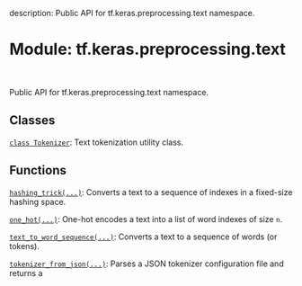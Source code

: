 description: Public API for tf.keras.preprocessing.text namespace.

<div itemscope itemtype="http://developers.google.com/ReferenceObject">
<meta itemprop="name" content="tf.keras.preprocessing.text" />
<meta itemprop="path" content="Stable" />
</div>

# Module: tf.keras.preprocessing.text

<!-- Insert buttons and diff -->

<table class="tfo-notebook-buttons tfo-api nocontent" align="left">

</table>



Public API for tf.keras.preprocessing.text namespace.



## Classes

[`class Tokenizer`](../../../tf/keras/preprocessing/text/Tokenizer.md): Text tokenization utility class.

## Functions

[`hashing_trick(...)`](../../../tf/keras/preprocessing/text/hashing_trick.md): Converts a text to a sequence of indexes in a fixed-size hashing space.

[`one_hot(...)`](../../../tf/keras/preprocessing/text/one_hot.md): One-hot encodes a text into a list of word indexes of size `n`.

[`text_to_word_sequence(...)`](../../../tf/keras/preprocessing/text/text_to_word_sequence.md): Converts a text to a sequence of words (or tokens).

[`tokenizer_from_json(...)`](../../../tf/keras/preprocessing/text/tokenizer_from_json.md): Parses a JSON tokenizer configuration file and returns a

